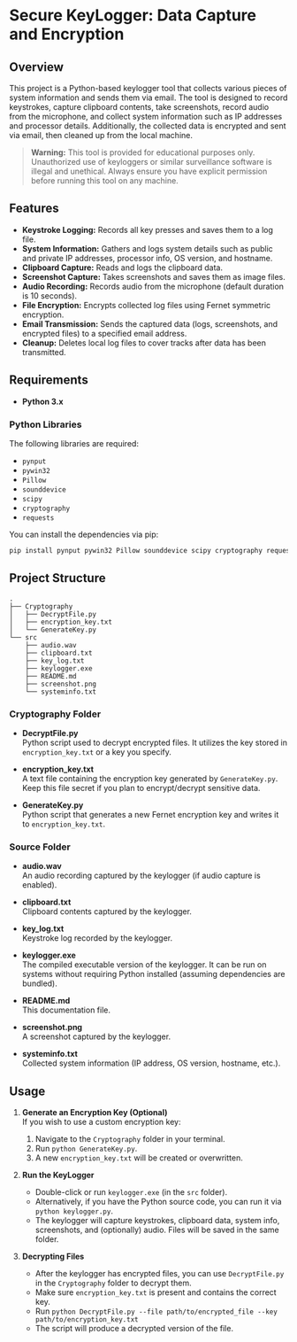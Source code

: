 # Secure KeyLogger: Data Capture and Encryption

## Overview

This project is a Python-based keylogger tool that collects various pieces of system information and sends them via email. The tool is designed to record keystrokes, capture clipboard contents, take screenshots, record audio from the microphone, and collect system information such as IP addresses and processor details. Additionally, the collected data is encrypted and sent via email, then cleaned up from the local machine. 

> **Warning:** This tool is provided for educational purposes only. Unauthorized use of keyloggers or similar surveillance software is illegal and unethical. Always ensure you have explicit permission before running this tool on any machine.

## Features

- **Keystroke Logging:** Records all key presses and saves them to a log file.
- **System Information:** Gathers and logs system details such as public and private IP addresses, processor info, OS version, and hostname.
- **Clipboard Capture:** Reads and logs the clipboard data.
- **Screenshot Capture:** Takes screenshots and saves them as image files.
- **Audio Recording:** Records audio from the microphone (default duration is 10 seconds).
- **File Encryption:** Encrypts collected log files using Fernet symmetric encryption.
- **Email Transmission:** Sends the captured data (logs, screenshots, and encrypted files) to a specified email address.
- **Cleanup:** Deletes local log files to cover tracks after data has been transmitted.

## Requirements

- **Python 3.x**

### Python Libraries
The following libraries are required:
- `pynput`
- `pywin32`
- `Pillow`
- `sounddevice`
- `scipy`
- `cryptography`
- `requests`

You can install the dependencies via pip:

```bash
pip install pynput pywin32 Pillow sounddevice scipy cryptography requests
```

## Project Structure
```
.
├── Cryptography
│   ├── DecryptFile.py
│   ├── encryption_key.txt
│   └── GenerateKey.py
└── src
    ├── audio.wav
    ├── clipboard.txt
    ├── key_log.txt
    ├── keylogger.exe
    ├── README.md
    ├── screenshot.png
    └── systeminfo.txt
```

### **Cryptography Folder**
- **DecryptFile.py**  
  Python script used to decrypt encrypted files. It utilizes the key stored in `encryption_key.txt` or a key you specify.
  
- **encryption_key.txt**  
  A text file containing the encryption key generated by `GenerateKey.py`. Keep this file secret if you plan to encrypt/decrypt sensitive data.

- **GenerateKey.py**  
  Python script that generates a new Fernet encryption key and writes it to `encryption_key.txt`.

### **Source Folder**
- **audio.wav**  
  An audio recording captured by the keylogger (if audio capture is enabled).

- **clipboard.txt**  
  Clipboard contents captured by the keylogger.

- **key_log.txt**  
  Keystroke log recorded by the keylogger.

- **keylogger.exe**  
  The compiled executable version of the keylogger. It can be run on systems without requiring Python installed (assuming dependencies are bundled).

- **README.md**  
  This documentation file.

- **screenshot.png**  
  A screenshot captured by the keylogger.

- **systeminfo.txt**  
  Collected system information (IP address, OS version, hostname, etc.).


## Usage

1. **Generate an Encryption Key (Optional)**  
   If you wish to use a custom encryption key:
   1. Navigate to the `Cryptography` folder in your terminal.
   2. Run `python GenerateKey.py`.  
   3. A new `encryption_key.txt` will be created or overwritten.

2. **Run the KeyLogger**  
   - Double-click or run `keylogger.exe` (in the `src` folder).  
   - Alternatively, if you have the Python source code, you can run it via `python keylogger.py`.  
   - The keylogger will capture keystrokes, clipboard data, system info, screenshots, and (optionally) audio. Files will be saved in the same folder.

3. **Decrypting Files**  
   - After the keylogger has encrypted files, you can use `DecryptFile.py` in the `Cryptography` folder to decrypt them.  
   - Make sure `encryption_key.txt` is present and contains the correct key.  
   - Run `python DecryptFile.py --file path/to/encrypted_file --key path/to/encryption_key.txt`  
   - The script will produce a decrypted version of the file.